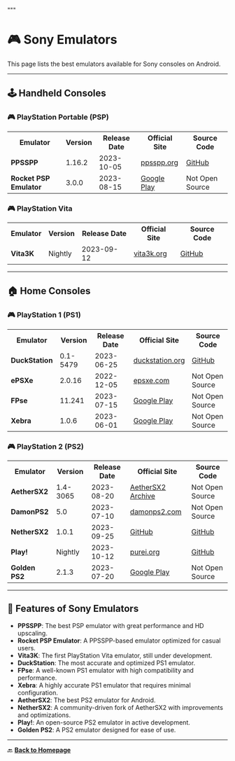 """

# 🎮 Sony Emulators

This page lists the best emulators available for Sony consoles on Android.

---

## 🕹️ Handheld Consoles

### 🎮 PlayStation Portable (PSP)
<table>
  <tr>
    <th>Emulator</th>
    <th>Version</th>
    <th>Release Date</th>
    <th>Official Site</th>
    <th>Source Code</th>
  </tr>
  <tr>
    <td><b>PPSSPP</b></td>
    <td>1.16.2</td>
    <td>2023-10-05</td>
    <td><a href="https://www.ppsspp.org/">ppsspp.org</a></td>
    <td><a href="https://github.com/hrydgard/ppsspp">GitHub</a></td>
  </tr>
  <tr>
    <td><b>Rocket PSP Emulator</b></td>
    <td>3.0.0</td>
    <td>2023-08-15</td>
    <td><a href="https://play.google.com/store/apps/details?id=com.emulator.rocketspp">Google Play</a></td>
    <td>Not Open Source</td>
  </tr>
</table>

### 🎮 PlayStation Vita
<table>
  <tr>
    <th>Emulator</th>
    <th>Version</th>
    <th>Release Date</th>
    <th>Official Site</th>
    <th>Source Code</th>
  </tr>
  <tr>
    <td><b>Vita3K</b></td>
    <td>Nightly</td>
    <td>2023-09-12</td>
    <td><a href="https://vita3k.org/">vita3k.org</a></td>
    <td><a href="https://github.com/Vita3K/Vita3K">GitHub</a></td>
  </tr>
</table>

---

## 🏠 Home Consoles

### 🎮 PlayStation 1 (PS1)
<table>
  <tr>
    <th>Emulator</th>
    <th>Version</th>
    <th>Release Date</th>
    <th>Official Site</th>
    <th>Source Code</th>
  </tr>
  <tr>
    <td><b>DuckStation</b></td>
    <td>0.1-5479</td>
    <td>2023-06-25</td>
    <td><a href="https://www.duckstation.org/">duckstation.org</a></td>
    <td><a href="https://github.com/stenzek/duckstation">GitHub</a></td>
  </tr>
  <tr>
    <td><b>ePSXe</b></td>
    <td>2.0.16</td>
    <td>2022-12-05</td>
    <td><a href="https://www.epsxe.com/">epsxe.com</a></td>
    <td>Not Open Source</td>
  </tr>
  <tr>
    <td><b>FPse</b></td>
    <td>11.241</td>
    <td>2023-07-15</td>
    <td><a href="https://play.google.com/store/apps/details?id=com.emulator.fpse">Google Play</a></td>
    <td>Not Open Source</td>
  </tr>
  <tr>
    <td><b>Xebra</b></td>
    <td>1.0.6</td>
    <td>2023-06-01</td>
    <td><a href="https://play.google.com/store/apps/details?id=com.dokutajigokusai.xebra">Google Play</a></td>
    <td>Not Open Source</td>
  </tr>
</table>

### 🎮 PlayStation 2 (PS2)
<table>
  <tr>
    <th>Emulator</th>
    <th>Version</th>
    <th>Release Date</th>
    <th>Official Site</th>
    <th>Source Code</th>
  </tr>
  <tr>
    <td><b>AetherSX2</b></td>
    <td>1.4-3065</td>
    <td>2023-08-20</td>
    <td><a href="https://www.aethersx2.com/archive/">AetherSX2 Archive</a></td>
    <td>Not Open Source</td>
  </tr>
  <tr>
    <td><b>DamonPS2</b></td>
    <td>5.0</td>
    <td>2023-07-10</td>
    <td><a href="https://www.damonps2.com/">damonps2.com</a></td>
    <td>Not Open Source</td>
  </tr>
  <tr>
    <td><b>NetherSX2</b></td>
    <td>1.0.1</td>
    <td>2023-09-25</td>
    <td><a href="https://github.com/Trixarian/NetherSX2-patch">GitHub</a></td>
    <td><a href="https://github.com/Trixarian/NetherSX2-patch">GitHub</a></td>
  </tr>
  <tr>
    <td><b>Play!</b></td>
    <td>Nightly</td>
    <td>2023-10-12</td>
    <td><a href="https://purei.org/">purei.org</a></td>
    <td><a href="https://github.com/jpd002/Play-">GitHub</a></td>
  </tr>
  <tr>
    <td><b>Golden PS2</b></td>
    <td>2.1.3</td>
    <td>2023-07-20</td>
    <td><a href="https://play.google.com/store/apps/details?id=com.fpsemulator.goldpps2">Google Play</a></td>
    <td>Not Open Source</td>
  </tr>
</table>

---

## 🔄 Features of Sony Emulators

- **PPSSPP**: The best PSP emulator with great performance and HD upscaling.
- **Rocket PSP Emulator**: A PPSSPP-based emulator optimized for casual users.
- **Vita3K**: The first PlayStation Vita emulator, still under development.
- **DuckStation**: The most accurate and optimized PS1 emulator.
- **FPse**: A well-known PS1 emulator with high compatibility and performance.
- **Xebra**: A highly accurate PS1 emulator that requires minimal configuration.
- **AetherSX2**: The best PS2 emulator for Android.
- **NetherSX2**: A community-driven fork of AetherSX2 with improvements and optimizations.
- **Play!**: An open-source PS2 emulator in active development.
- **Golden PS2**: A PS2 emulator designed for ease of use.

---

🔙 **[Back to Homepage](../index.md)**

